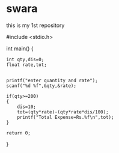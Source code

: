 # swara
this is my 1st repository


   #include <stdio.h>

int main() {
    
    int qty,dis=0;
    float rate,tot;
    
    
    printf("enter quantity and rate");
    scanf("%d %f",&qty,&rate);
    
    if(qty>=200)
    {
        dis=10;
        tot=(qty*rate)-(qty*rate*dis/100);
        printf("Total Expense=Rs.%f\n",tot);
    }

    return 0;
}            
